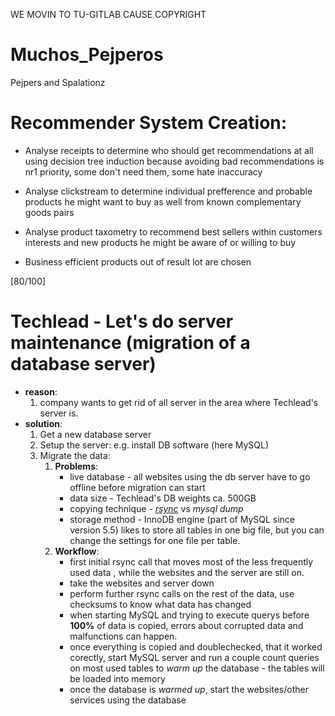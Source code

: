 WE MOVIN TO TU-GITLAB CAUSE COPYRIGHT















# Muchos_Pejperos
Pejpers and Spalationz

Recommender System Creation: 
=============================================================

* Analyse receipts to determine who should get recommendations at all using decision tree induction because avoiding bad recommendations is nr1 priority, some don't need them, some hate inaccuracy 

* Analyse clickstream to determine individual prefference and probable products he might want to buy as well from known complementary goods pairs 

* Analyse product taxometry to recommend best sellers within customers interests and new products he might be aware of or willing to buy 

* Business efficient products out of result lot are chosen

[80/100]


Techlead - Let's do server maintenance (migration of a database server)
=============================================================
- **reason**: 
    1. company wants to get rid of all server in the area where Techlead's server is.
- **solution**:
    1. Get a new database server
    2. Setup the server: e.g. install DB software (here MySQL) 
    3. Migrate the data:
         1. **Problems**:
             - live database - all websites using the db server have to go offline before migration can start
             - data size - Techlead's DB weights ca. 500GB
             - copying technique - [*rsync*](https://en.wikipedia.org/wiki/Rsync)  vs *mysql dump*
             - storage method - InnoDB engine (part of MySQL since version 5.5) likes to store all tables in one big file, but                you can change the settings for one file per table.
         2. **Workflow**:
             - first initial rsync call that moves most of the less frequently used data , while the websites and the server are still on.
             - take the websites and server down
             - perform  further rsync calls on the rest of the data, use checksums to know what data has changed
             - when starting MySQL and trying to execute querys before **100%** of data is copied, errors about corrupted                    data and malfunctions can happen.
             - once everything is copied and doublechecked, that it worked corectly, start MySQL server and run a couple                    count queries on most used tables to *warm up* the database - the tables will be loaded into memory
             - once the database is *warmed up*, start the websites/other services using the database

